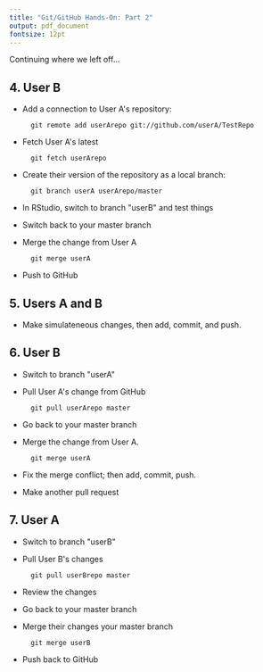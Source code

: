 ```yaml
---
title: "Git/GitHub Hands-On: Part 2"
output: pdf_document
fontsize: 12pt
---
```


Continuing where we left off...

## 4. User B

- Add a connection to User A's repository:

        git remote add userArepo git://github.com/userA/TestRepo

- Fetch User A's latest

        git fetch userArepo

- Create their version of the repository as a local branch:

        git branch userA userArepo/master

- In RStudio, switch to branch "userB" and test things

- Switch back to your master branch

- Merge the change from User A

        git merge userA

- Push to GitHub


## 5. Users A and B

- Make simulateneous changes, then add, commit, and push.

## 6. User B

- Switch to branch "userA"

- Pull User A's change from GitHub

        git pull userArepo master

- Go back to your master branch

- Merge the change from User A.

        git merge userA

- Fix the merge conflict; then add, commit, push.

- Make another pull request


## 7. User A

- Switch to branch "userB"

- Pull User B's changes

        git pull userBrepo master

- Review the changes

- Go back to your master branch

- Merge their changes your master branch

        git merge userB

- Push back to GitHub
